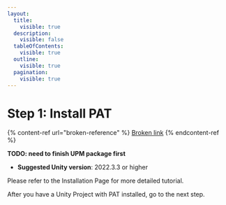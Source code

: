 ```yaml
---
layout:
  title:
    visible: true
  description:
    visible: false
  tableOfContents:
    visible: true
  outline:
    visible: true
  pagination:
    visible: true
---
```


# Step 1: Install PAT

{% content-ref url="broken-reference" %}
[Broken link](broken-reference)
{% endcontent-ref %}

**TODO: need to finish UPM package first**

* **Suggested Unity version**: 2022.3.3 or higher

Please refer to the Installation Page for more detailed tutorial.&#x20;

After you have a Unity Project with PAT installed, go to the next step.

